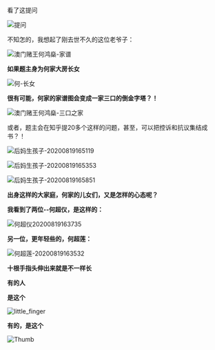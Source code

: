 
看了这提问

![提问](https://raw.githubusercontent.com/l00c00l/Markdown4Zhihu/master/Data/20200820后妈生孩子/img-20200819-1title.jpg)



不知怎的，我想起了刚去世不久的这位老爷子：

![澳门赌王何鸿燊-家谱](https://raw.githubusercontent.com/l00c00l/Markdown4Zhihu/master/Data/20200820后妈生孩子/img-20200819-2He.jpg)

**如果题主身为何家大房长女**

![何-长女](https://raw.githubusercontent.com/l00c00l/Markdown4Zhihu/master/Data/20200820后妈生孩子/img-20200819-2He_bigsister.jpg)

**很有可能，何家的家谱图会变成一家三口的倒金字塔？！**

![澳门赌王何鸿燊-三口之家](https://raw.githubusercontent.com/l00c00l/Markdown4Zhihu/master/Data/20200820后妈生孩子/img-20200819-2He2.jpg)



或者，题主会在知乎提20多个这样的问题，甚至，可以把控诉和抗议集结成书？！

![后妈生孩子-20200819165119](https://raw.githubusercontent.com/l00c00l/Markdown4Zhihu/master/Data/20200820后妈生孩子/img-20200819-3-1.jpg)

![后妈生孩子-20200819165353](https://raw.githubusercontent.com/l00c00l/Markdown4Zhihu/master/Data/20200820后妈生孩子/img-20200819-3-3.jpg)

![后妈生孩子-20200819165851](https://raw.githubusercontent.com/l00c00l/Markdown4Zhihu/master/Data/20200820后妈生孩子/img-20200819-3-2.jpg)

**出身这样的大家庭，何家的儿女们，又是怎样的心态呢？**

**我看到了两位--何超仪，是这样的：**

![何超仪20200819163735](https://raw.githubusercontent.com/l00c00l/Markdown4Zhihu/master/Data/20200820后妈生孩子/img-20200819-4yi.jpg)

**另一位，更年轻些的，何超莲：**

![何超莲-20200819163532](https://raw.githubusercontent.com/l00c00l/Markdown4Zhihu/master/Data/20200820后妈生孩子/img-20200819-4lian.jpg)



**十根手指头伸出来就是不一样长**

**有的人**

**是这个**

![little_finger](https://raw.githubusercontent.com/l00c00l/Markdown4Zhihu/master/Data/20200820后妈生孩子/img-20200819-3-4little_finger.jpg)

**有的，是这个**



![Thumb](https://raw.githubusercontent.com/l00c00l/Markdown4Zhihu/master/Data/20200820后妈生孩子/img-20200819-3-4thumb.jpg)




